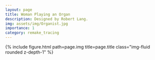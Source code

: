 ```yaml
---
layout: page
title: Woman Playing an Organ
description: Designed by Robert Lang.
img: assets/img/Organist.jpg
importance: 1
category: remake_tracing
---
```


<div class="row">
    <div class="col-sm mt-3 mt-md-0">
        {% include figure.html path=page.img title=page.title class="img-fluid rounded z-depth-1" %}
    </div>
</div>